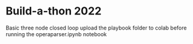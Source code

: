 
# Build-a-thon 2022

Basic three node closed loop
upload the playbook folder to colab
before running the operaparser.ipynb notebook



